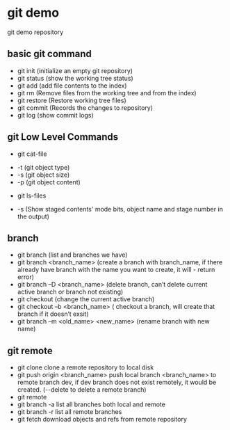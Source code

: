# git demo

git demo repository

## basic git command

 - git init (initialize an empty git repository)
 - git status (show the working tree status)
 - git add (add file contents to the index)
 - git rm (Remove files from the working tree and from the index)
 - git restore (Restore working tree files)
 - git commit (Records the changes to repository)
 - git log (show commit logs)

## git Low Level Commands

 - git cat-file <SHA1>
  * -t (git object type)
  * -s (git object size)
  * -p (git object content)
 - git ls-files 
  * -s (Show staged contents' mode bits, object name and stage number in the output)


## branch

 - git branch (list and branches we have)
 - git branch <branch_name> (create a branch with branch_name, if there already have branch with the name you want to create, it will  - return error)
 - git branch –D <branch_name> (delete branch, can’t delete current active branch or branch not existing)
 - git checkout (change the current active branch)
 - git checkout –b <branch_name> ( checkout a branch, will create that branch if it doesn’t exsit)
 - git branch –m  <old_name> <new_name> (rename branch with new name)


## git remote

- git clone <repository URL>  clone a remote repository to local disk
- git push origin <branch_name> push local branch <branch_name> to remote branch dev, if dev branch does not exist remotely, it would be created.  (--delete to delete a remote branch)
- git remote
- git branch -a  list all branches both local and remote
- git branch -r list all remote branches
- git fetch download objects and refs from remote repository
